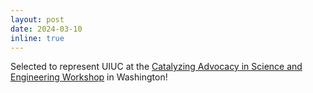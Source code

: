 ```yaml
---
layout: post
date: 2024-03-10
inline: true
---
```

Selected to represent UIUC at the [Catalyzing Advocacy in Science and Engineering Workshop](https://www.aaas.org/programs/catalyzing-advocacy-in-science-and-engineering) in Washington!